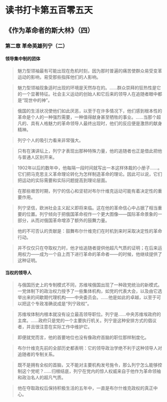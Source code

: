 # 读书打卡第五百零五天
## 《作为革命者的斯大林》（四）
### 第二章 革命英雄列宁（二）
#### 领导集中制的团体

> 魅力型领袖最有可能出现在危机时刻，因为那时普遍的痛苦使群众易受变革运动的影响，易受那些指挥他们的人影响。

> 魅力型领袖现象适时出现的环境是天然存在的。……群众崇拜的狂热性是它的一个显著特征。社会主义运动的创始人和它后来的领导人在追随者眼中都是“现世中的神”。

> 俄国的生活状况使他们如此厌恶，以至于在许多情况下，他们感到根本性的革命是个人的一种强烈需要，一种值得献身甚至牺牲的事业。……当那个超凡的、具有人格魅力的革命领导人最终出现时，他们的反应便是激昂的献身精神。

> 列宁个人的吸引力看来非常强大。

> 只有在演讲坛上，列宁才表现出那种特殊力量，他的追随者也正是借此把他与普通人区别开来。

> 1902年以后的数年中，他每隔一段时间就写出一本这样体裁的小册子……。它们把马克思主义革命理论转化为怎样制造革命的理论。因此可以说，它们把运动的实际需要和实际问题提高到理论层面。

> 在那些艰苦时期，列宁的信心和坚韧对布尔什维克运动可能有着决定性的重要作用。

> 列宁坚信，欧洲社会主义起义即将来临。这在他的革命信心中占据了相当重要的位置。列宁倾向于把俄国革命视作一个更大图像——国际革命景象的一部分，从而对俄国革命增添了额外的鼓舞力量。

> 他的不可否认的贡献是：鼓舞布尔什维克们在时机到来时采取决定性的革命行动。

> 并不仅仅只在夺取权力时，他才给追随者提供他超凡气质的证明；在后来运用权力——成为一个自上而下进行革命的革命者——的时候，他继续提供了这种证明。

#### 当权的领导人

> 与俄国历史上的专制模式不同，苏维埃俄国出现了一种政党统治的新模式。一党体制下的政治权力授予了一些集体机构，如党的代表大会，以及由它选举出来的间歇期代理机构——中央委员会。……他是如此的卓越，以至于可以把这个专政准确说成是“列宁政权”。

> 苏维埃体制内根本就没有设立最高领导职位。列宁是……中央苏维埃政府的主席。……政府只是党的一个主要执行机关。列宁是这种安排方式的倡议者，并且很注意在实际工作中维护它。

> 即便就党而言，他的首要地位也没有像政府首脑的职位那样制度化。

> 布尔什维克先前的全部历史都表明：它的领导政治学绝不利于这种领导人对追随者的专制关系。

> 既不是拥有全权的首脑，又不能对主要机构发号施令，那么列宁怎么能够控制这个党呢？……归根结底，列宁在党内的惊人权威来自于他作为革命领袖和政治名人的超凡气质。

> 他在夺取政权后保持积极生活的五年中，一直是布尔什维克政权的真正中心。